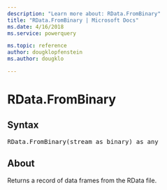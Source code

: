 ```yaml
---
description: "Learn more about: RData.FromBinary"
title: "RData.FromBinary | Microsoft Docs"
ms.date: 4/16/2018
ms.service: powerquery

ms.topic: reference
author: dougklopfenstein
ms.author: dougklo

---
```

# RData.FromBinary

## Syntax

<pre>
RData.FromBinary(stream as binary) as any  
</pre>

## About  
Returns a record of data frames from the RData file.  
  
